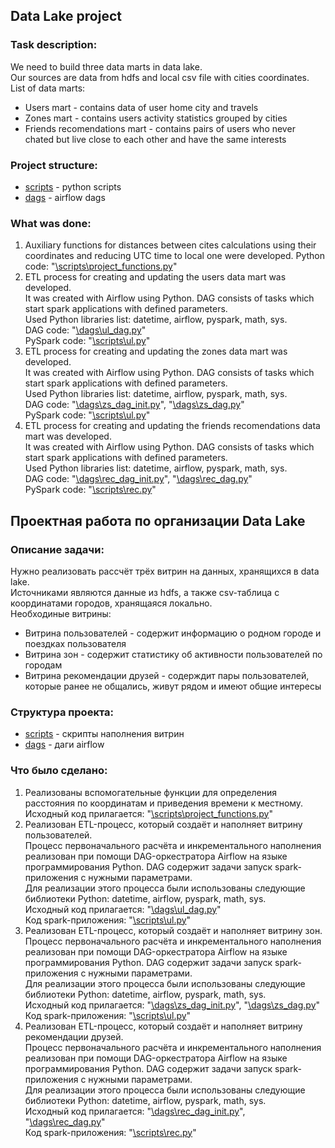 ## Data Lake project

### Task description:
We need to build three data marts in data lake.\
Our sources are data from hdfs and local csv file with cities coordinates.\
List of data marts:
* Users mart - contains data of user home city and travels
* Zones mart - contains users activity statistics grouped by cities
* Friends recomendations mart - contains pairs of users who never chated but live close to each other and have the same interests

### Project structure:
* [scripts](https://github.com/PonomarevVladimir/Portfolio/tree/main/spark_project/scripts) - python scripts
* [dags](https://github.com/PonomarevVladimir/Portfolio/tree/main/spark_project/dags) - airflow dags

### What was done:
1. Auxiliary functions for distances between cites calculations using their coordinates and reducing UTC time to local one were developed.
Python code: "[\scripts\project_functions.py](https://github.com/PonomarevVladimir/Portfolio/blob/main/spark_project/scripts/project_functions.py)"
2. ETL process for creating and updating the users data mart was developed.\
It was created with Airflow using Python. DAG consists of tasks which start spark applications with defined parameters.\
Used Python libraries list: datetime, airflow, pyspark, math, sys.\
DAG code: "[\dags\ul_dag.py](https://github.com/PonomarevVladimir/Portfolio/blob/main/spark_project/dags/ul_dag.py)"\
PySpark code: "[\scripts\ul.py](https://github.com/PonomarevVladimir/Portfolio/blob/main/spark_project/scripts/ul.py)"
3. ETL process for creating and updating the zones data mart was developed.\
It was created with Airflow using Python. DAG consists of tasks which start spark applications with defined parameters.\
Used Python libraries list: datetime, airflow, pyspark, math, sys.\
DAG code: "[\dags\zs_dag_init.py](https://github.com/PonomarevVladimir/Portfolio/blob/main/spark_project/dags/zs_dag_init.py "Initial")", "[\dags\zs_dag.py](https://github.com/PonomarevVladimir/Portfolio/blob/main/spark_project/dags/zs_dag.py "Increment")"\
PySpark code: "[\scripts\ul.py](https://github.com/PonomarevVladimir/Portfolio/blob/main/spark_project/scripts/zs.py)"
4. ETL process for creating and updating the friends recomendations data mart was developed.\
It was created with Airflow using Python. DAG consists of tasks which start spark applications with defined parameters.\
Used Python libraries list: datetime, airflow, pyspark, math, sys.\
DAG code: "[\dags\rec_dag_init.py](https://github.com/PonomarevVladimir/Portfolio/blob/main/spark_project/dags/rec_dag_init.py "Initial")", "[\dags\rec_dag.py](https://github.com/PonomarevVladimir/Portfolio/blob/main/spark_project/dags/rec_dag.py "Increment")"\
PySpark code: "[\scripts\rec.py](https://github.com/PonomarevVladimir/Portfolio/blob/main/spark_project/scripts/rec.py)"

## Проектная работа по организации Data Lake

### Описание задачи:
Нужно реализовать рассчёт трёх витрин на данных, хранящихся в data lake.\
Источниками являются данные из hdfs, а также csv-таблица с координатами городов, хранящаяся локально.\
Необходиные витрины:
* Витрина пользователей - содержит информацию о родном городе и поездках пользователя
* Витрина зон - содержит статистику об активности пользователей по городам
* Витрина рекомендации друзей - содерждит пары пользователей, которые ранее не общались, живут рядом и имеют общие интересы

### Структура проекта:
* [scripts](https://github.com/PonomarevVladimir/Portfolio/tree/main/spark_project/scripts) - скрипты наполнения витрин
* [dags](https://github.com/PonomarevVladimir/Portfolio/tree/main/spark_project/dags) - даги airflow

### Что было сделано:
1. Реализованы вспомогательные функции для определения расстояния по координатам и приведения времени к местному.
Исходный код прилагается: "[\scripts\project_functions.py](https://github.com/PonomarevVladimir/Portfolio/blob/main/spark_project/scripts/project_functions.py)"
2. Реализован ETL-процесс, который создаёт и наполняет витрину пользователей.\
Процесс первоначального расчёта и инкрементального наполнения реализован при помощи DAG-оркестратора Airflow на языке программирования Python. DAG содержит задачи запуск spark-приложения с нужными параметрами.\
Для реализации этого процесса были использованы следующие библиотеки Python: datetime, airflow, pyspark, math, sys.\
Исходный код прилагается: "[\dags\ul_dag.py](https://github.com/PonomarevVladimir/Portfolio/blob/main/spark_project/dags/ul_dag.py)"\
Код spark-приложения: "[\scripts\ul.py](https://github.com/PonomarevVladimir/Portfolio/blob/main/spark_project/scripts/ul.py)"
3. Реализован ETL-процесс, который создаёт и наполняет витрину зон.\
Процесс первоначального расчёта и инкрементального наполнения реализован при помощи DAG-оркестратора Airflow на языке программирования Python. DAG содержит задачи запуск spark-приложения с нужными параметрами.\
Для реализации этого процесса были использованы следующие библиотеки Python: datetime, airflow, pyspark, math, sys.\
Исходный код прилагается: "[\dags\zs_dag_init.py](https://github.com/PonomarevVladimir/Portfolio/blob/main/spark_project/dags/zs_dag_init.py "Первоначальный расчёт")", "[\dags\zs_dag.py](https://github.com/PonomarevVladimir/Portfolio/blob/main/spark_project/dags/zs_dag.py "Инкрементальное обновление")"\
Код spark-приложения: "[\scripts\ul.py](https://github.com/PonomarevVladimir/Portfolio/blob/main/spark_project/scripts/zs.py)"
4. Реализован ETL-процесс, который создаёт и наполняет витрину рекомендации друзей.\
Процесс первоначального расчёта и инкрементального наполнения реализован при помощи DAG-оркестратора Airflow на языке программирования Python. DAG содержит задачи запуск spark-приложения с нужными параметрами.\
Для реализации этого процесса были использованы следующие библиотеки Python: datetime, airflow, pyspark, math, sys.\
Исходный код прилагается: "[\dags\rec_dag_init.py](https://github.com/PonomarevVladimir/Portfolio/blob/main/spark_project/dags/rec_dag_init.py "Первоначальный расчёт")", "[\dags\rec_dag.py](https://github.com/PonomarevVladimir/Portfolio/blob/main/spark_project/dags/rec_dag.py "Инкрементальное обновление")"\
Код spark-приложения: "[\scripts\rec.py](https://github.com/PonomarevVladimir/Portfolio/blob/main/spark_project/scripts/rec.py)"
